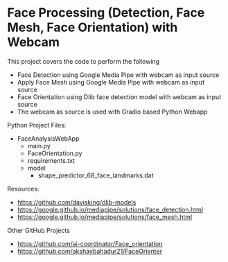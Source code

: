 # Face Processing (Detection, Face Mesh, Face Orientation) with Webcam #

This project covers the code to perform the following 
- Face Detection using Google Media Pipe with webcam as input source
- Apply Face Mesh using Google Media Pipe with webcam as input source
- Face Orientation using Dlib face detection model with webcam as input source
- The webcam as source is used with Gradio based Python Webapp

Python Project Files:

- FaceAnalysisWebApp
  - main.py
  - FaceOrientation.py
  - requirements.txt
  - model
    - shape_predictor_68_face_landmarks.dat


Resources:
- https://github.com/davisking/dlib-models
- https://google.github.io/mediapipe/solutions/face_detection.html
- https://google.github.io/mediapipe/solutions/face_mesh.html

Other GitHub Projects
- https://github.com/ai-coordinator/Face_orientation
- https://github.com/akshaybahadur21/FaceOrienter

